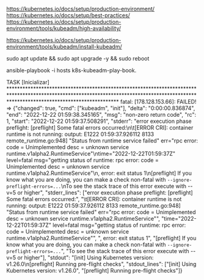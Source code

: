 https://kubernetes.io/docs/setup/production-environment/
https://kubernetes.io/docs/setup/best-practices/
https://kubernetes.io/docs/setup/production-environment/tools/kubeadm/high-availability/

https://kubernetes.io/docs/setup/production-environment/tools/kubeadm/install-kubeadm/

sudo apt update && sudo apt upgrade -y && sudo reboot

ansible-playbook -i hosts k8s-kubeadm-play-book.

TASK [Inicializar] ****************************************************************************************************************************************************************************************
fatal: [178.128.153.66]: FAILED! => {"changed": true, "cmd": ["kubeadm", "init"], "delta": "0:00:00.836874", "end": "2022-12-22 01:59:38.345165", "msg": "non-zero return code", "rc": 1, "start": "2022-12-22 01:59:37.508291", "stderr": "error execution phase preflight: [preflight] Some fatal errors occurred:\n\t[ERROR CRI]: container runtime is not running: output: E1222 01:59:37.926112    8133 remote_runtime.go:948] \"Status from runtime service failed\" err=\"rpc error: code = Unimplemented desc = unknown service runtime.v1alpha2.RuntimeService\"\ntime=\"2022-12-22T01:59:37Z\" level=fatal msg=\"getting status of runtime: rpc error: code = Unimplemented desc = unknown service runtime.v1alpha2.RuntimeService\"\n, error: exit status 1\n[preflight] If you know what you are doing, you can make a check non-fatal with `--ignore-preflight-errors=...`\nTo see the stack trace of this error execute with --v=5 or higher", "stderr_lines": ["error execution phase preflight: [preflight] Some fatal errors occurred:", "\t[ERROR CRI]: container runtime is not running: output: E1222 01:59:37.926112    8133 remote_runtime.go:948] \"Status from runtime service failed\" err=\"rpc error: code = Unimplemented desc = unknown service runtime.v1alpha2.RuntimeService\"", "time=\"2022-12-22T01:59:37Z\" level=fatal msg=\"getting status of runtime: rpc error: code = Unimplemented desc = unknown service runtime.v1alpha2.RuntimeService\"", ", error: exit status 1", "[preflight] If you know what you are doing, you can make a check non-fatal with `--ignore-preflight-errors=...`", "To see the stack trace of this error execute with --v=5 or higher"], "stdout": "[init] Using Kubernetes version: v1.26.0\n[preflight] Running pre-flight checks", "stdout_lines": ["[init] Using Kubernetes version: v1.26.0", "[preflight] Running pre-flight checks"]}
